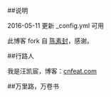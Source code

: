 ##说明

2016-05-11 更新 _config.yml 可用

此博客 fork 自 [陈素封](http://cnfeat.com/)，感谢。

##行路人

我是汪凯宸，博客：[cnfeat.com](cnfeat.com)

##万里路，万卷书


